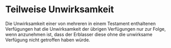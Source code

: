 # Teilweise Unwirksamkeit

Die Unwirksamkeit einer von mehreren in einem Testament enthaltenen Verfügungen hat die Unwirksamkeit der übrigen Verfügungen nur zur Folge, wenn anzunehmen ist, dass der Erblasser diese ohne die unwirksame Verfügung nicht getroffen haben würde. 

